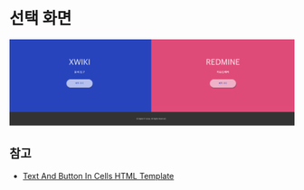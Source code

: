 # 선택 화면


![](/screenshot.png)

## 참고
 - [Text And Button In Cells HTML Template](https://nicepage.com/html-templates/preview/text-and-button-in-cells-317874?device=desktop)